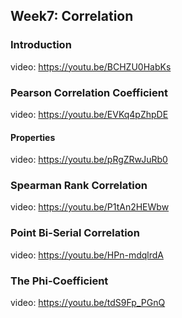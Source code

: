 ## Week7: Correlation

### Introduction
video: https://youtu.be/BCHZU0HabKs

### Pearson Correlation Coefficient
video: https://youtu.be/EVKq4pZhpDE

#### Properties
video: https://youtu.be/pRgZRwJuRb0

### Spearman Rank Correlation
video: https://youtu.be/P1tAn2HEWbw

### Point Bi-Serial Correlation
video: https://youtu.be/HPn-mdqlrdA

### The Phi-Coefficient
video: https://youtu.be/tdS9Fp_PGnQ
